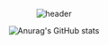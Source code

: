 <div align="center">
  
  ![header](https://capsule-render.vercel.app/api?color=gradient&customColorList=0,2,2,5,3&type=Waving&text=Hi,Welcome_Gam's_Git!&fontColor=002f04)



![Anurag's GitHub stats](https://github-readme-stats.vercel.app/api?username=gamgammoo2&show_icons=true&theme=vue)

</div>
 
